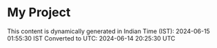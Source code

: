 # My Project

This content is dynamically generated in Indian Time (IST): 2024-06-15 01:55:30 IST
Converted to UTC: 2024-06-14 20:25:30 UTC
